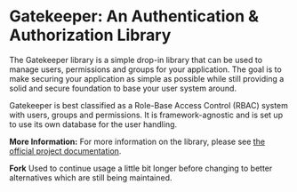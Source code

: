 Gatekeeper: An Authentication & Authorization Library
==========

The Gatekeeper library is a simple drop-in library that can be used to manage users, permissions and groups for your application. The goal is to make securing your application as simple as possible while still providing a solid and secure foundation to base your user system around.

Gatekeeper is best classified as a Role-Base Access Control (RBAC) system with users, groups and permissions. It is framework-agnostic and is set up to use its own database for the user handling.

**More Information:** For more information on the library, please see [the official project documentation](http://gatekeeper-auth.readthedocs.org/en/latest/).

**Fork** Used to continue usage a little bit longer before changing to better alternatives which are still being maintained.